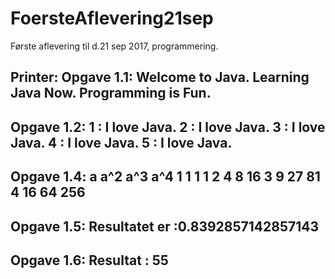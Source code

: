 # FoersteAflevering21sep
Første aflevering til d.21 sep 2017, programmering.

Printer:
Opgave 1.1: 
Welcome to Java.
Learning Java Now.
Programming is Fun.
---
Opgave 1.2:
1 : I love Java.
2 : I love Java.
3 : I love Java.
4 : I love Java.
5 : I love Java.
---
Opgave 1.4:
a   a^2   a^3   a^4
1   1     1     1
2   4     8     16
3   9     27    81
4   16    64    256
---
Opgave 1.5:
Resultatet er :0.8392857142857143
---
Opgave 1.6:
Resultat : 55
---
